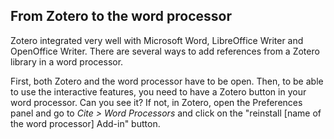 ## From Zotero to the word processor

Zotero integrated very well with Microsoft Word, LibreOffice Writer and OpenOffice Writer.
There are several ways to add references from a Zotero library in a word processor.

First, both Zotero and the word processor have to be open. Then, to be able to use the interactive features, you need to have a Zotero button in your word processor. Can you see it? If not, in Zotero, open the Preferences panel and go to *Cite > Word Processors* and click on the "reinstall [name of the word processor] Add-in" button.
